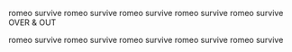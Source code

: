 romeo survive
romeo survive
romeo survive
romeo survive
romeo survive
OVER & OUT

romeo survive
romeo survive
romeo survive
romeo survive
romeo survive